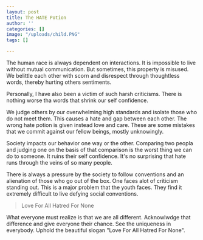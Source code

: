 ```yaml
---
layout: post
title: The HATE Potion
author: ''
categories: []
image: "/uploads/child.PNG"
tags: []

---
```

The human race is always dependent on interactions. It is impossible to live without mutual communication. But sometimes, this property is misused. We belittle each other with scorn and disrespect through thoughtless words, thereby hurting others sentiments.

Personally, I have also been a victim of such harsh criticisms. There is nothing worse tha words that shrink our self confidence.

We judge others by our overwhelming high standards and isolate those who do not meet them. This causes a hate and gap between each other. The wrong hate potion is given instead love and care. These are some mistakes that we commit against our fellow beings, mostly unknowingly.

Society impacts our behavior one way or the other. Comparing two peopla and judging one on the basis of that comparison is the worst thing we can do to someone. It ruins their self confidence. It's no surprising that hate runs through the veins of so many people.

There is always a pressure by the society to follow conventions and an alienation of those who go out of the box. One faces alot of criticism standing out. This is a major problem that the youth faces. They find it extremely difficult to live defying social conventions. 

> Love For All Hatred For None

What everyone must realize is that we are all different. Acknowlwdge that difference and give everyone their chance. See the uniqueness in everybody. Uphold the beautiful slogan "Love For All Hatred For None".